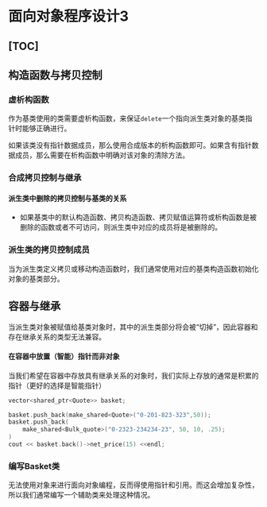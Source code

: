 # 面向对象程序设计3
[TOC]
---
## 构造函数与拷贝控制
### 虚析构函数
作为基类使用的类需要虚析构函数，来保证`delete`一个指向派生类对象的基类指针时能够正确进行。

如果该类没有指针数据成员，那么使用合成版本的析构函数即可。如果含有指针数据成员，那么需要在析构函数中明确对该对象的清除方法。

### 合成拷贝控制与继承
#### 派生类中删除的拷贝控制与基类的关系
* 如果基类中的默认构造函数、拷贝构造函数、拷贝赋值运算符或析构函数是被删除的函数或者不可访问，则派生类中对应的成员将是被删除的。

### 派生类的拷贝控制成员
当为派生类定义拷贝或移动构造函数时，我们通常使用对应的基类构造函数初始化对象的基类部分。

## 容器与继承

当派生类对象被赋值给基类对象时，其中的派生类部分将会被“切掉”，因此容器和存在继承关系的类型无法兼容。

#### 在容器中放置（智能）指针而非对象

当我们希望在容器中存放具有继承关系的对象时，我们实际上存放的通常是积累的指针（更好的选择是智能指针）
```c++
vector<shared_ptr<Quote>> basket;

basket.push_back(make_shared<Quote>("0-201-823-323",50));
basket.push_back(
    make_shared<Bulk_quote>("0-2323-234234-23", 50, 10, .25);
)
cout << basket.back()->net_price(15) <<endl;
```

### 编写Basket类
无法使用对象来进行面向对象编程，反而得使用指针和引用。而这会增加复杂性，所以我们通常编写一个辅助类来处理这种情况。
